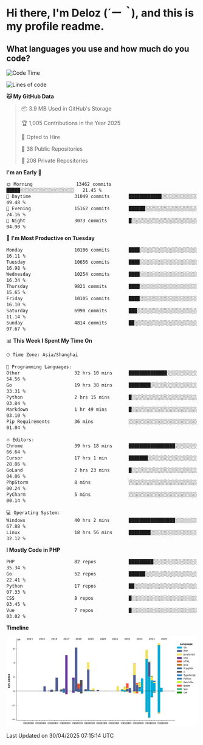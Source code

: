# **Hi there, I'm Deloz (*´ー｀*), and this is my profile readme.**

## **What languages you use and how much do you code?**

<!--START_SECTION:waka-->
![Code Time](http://img.shields.io/badge/Code%20Time-6%2C268%20hrs%2053%20mins-blue)

![Lines of code](https://img.shields.io/badge/From%20Hello%20World%20I%27ve%20Written-56.4%20million%20lines%20of%20code-blue)

**🐱 My GitHub Data** 

> 📦 3.9 MB Used in GitHub's Storage 
 > 
> 🏆 1,005 Contributions in the Year 2025
 > 
> 💼 Opted to Hire
 > 
> 📜 38 Public Repositories 
 > 
> 🔑 208 Private Repositories 
 > 
**I'm an Early 🐤** 

```text
🌞 Morning                13462 commits       █████░░░░░░░░░░░░░░░░░░░░   21.45 % 
🌆 Daytime                31049 commits       ████████████░░░░░░░░░░░░░   49.48 % 
🌃 Evening                15162 commits       ██████░░░░░░░░░░░░░░░░░░░   24.16 % 
🌙 Night                  3073 commits        █░░░░░░░░░░░░░░░░░░░░░░░░   04.90 % 
```
📅 **I'm Most Productive on Tuesday** 

```text
Monday                   10106 commits       ████░░░░░░░░░░░░░░░░░░░░░   16.11 % 
Tuesday                  10656 commits       ████░░░░░░░░░░░░░░░░░░░░░   16.98 % 
Wednesday                10254 commits       ████░░░░░░░░░░░░░░░░░░░░░   16.34 % 
Thursday                 9821 commits        ████░░░░░░░░░░░░░░░░░░░░░   15.65 % 
Friday                   10105 commits       ████░░░░░░░░░░░░░░░░░░░░░   16.10 % 
Saturday                 6990 commits        ███░░░░░░░░░░░░░░░░░░░░░░   11.14 % 
Sunday                   4814 commits        ██░░░░░░░░░░░░░░░░░░░░░░░   07.67 % 
```


📊 **This Week I Spent My Time On** 

```text
🕑︎ Time Zone: Asia/Shanghai

💬 Programming Languages: 
Other                    32 hrs 10 mins      ██████████████░░░░░░░░░░░   54.56 % 
Go                       19 hrs 38 mins      ████████░░░░░░░░░░░░░░░░░   33.31 % 
Python                   2 hrs 15 mins       █░░░░░░░░░░░░░░░░░░░░░░░░   03.84 % 
Markdown                 1 hr 49 mins        █░░░░░░░░░░░░░░░░░░░░░░░░   03.10 % 
Pip Requirements         36 mins             ░░░░░░░░░░░░░░░░░░░░░░░░░   01.04 % 

🔥 Editors: 
Chrome                   39 hrs 18 mins      █████████████████░░░░░░░░   66.64 % 
Cursor                   17 hrs 1 min        ███████░░░░░░░░░░░░░░░░░░   28.86 % 
GoLand                   2 hrs 23 mins       █░░░░░░░░░░░░░░░░░░░░░░░░   04.06 % 
PhpStorm                 8 mins              ░░░░░░░░░░░░░░░░░░░░░░░░░   00.24 % 
PyCharm                  5 mins              ░░░░░░░░░░░░░░░░░░░░░░░░░   00.14 % 

💻 Operating System: 
Windows                  40 hrs 2 mins       █████████████████░░░░░░░░   67.88 % 
Linux                    18 hrs 56 mins      ████████░░░░░░░░░░░░░░░░░   32.12 % 
```

**I Mostly Code in PHP** 

```text
PHP                      82 repos            █████████░░░░░░░░░░░░░░░░   35.34 % 
Go                       52 repos            ██████░░░░░░░░░░░░░░░░░░░   22.41 % 
Python                   17 repos            ██░░░░░░░░░░░░░░░░░░░░░░░   07.33 % 
CSS                      8 repos             █░░░░░░░░░░░░░░░░░░░░░░░░   03.45 % 
Vue                      7 repos             █░░░░░░░░░░░░░░░░░░░░░░░░   03.02 % 
```



**Timeline**

![Lines of Code chart](https://raw.githubusercontent.com/deloz/deloz/main/assets/bar_graph.png)


 Last Updated on 30/04/2025 07:15:14 UTC
<!--END_SECTION:waka-->
